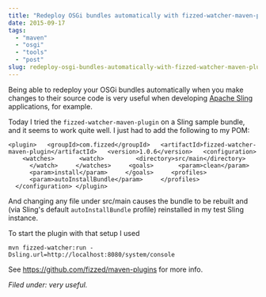 ```yaml
---
title: "Redeploy OSGi bundles automatically with fizzed-watcher-maven-plugin"
date: 2015-09-17
tags: 
  - "maven"
  - "osgi"
  - "tools"
  - "post"
slug: redeploy-osgi-bundles-automatically-with-fizzed-watcher-maven-plugin
---
```


Being able to redeploy your OSGi bundles automatically when you make changes to their source code is very useful when developing [Apache Sling](http://sling.apache.org/) applications, for example.

Today I tried the `fizzed-watcher-maven-plugin` on a Sling sample bundle, and it seems to work quite well. I just had to add the following to my POM:

`<plugin>   <groupId>com.fizzed</groupId>   <artifactId>fizzed-watcher-maven-plugin</artifactId>   <version>1.0.6</version>   <configuration>     <watches>       <watch>         <directory>src/main</directory>       </watch>     </watches>     <goals>       <param>clean</param>       <param>install</param>     </goals>     <profiles>       <param>autoInstallBundle</param>     </profiles>   </configuration> </plugin>`

And changing any file under src/main causes the bundle to be rebuilt and (via Sling's default `autoInstallBundle` profile) reinstalled in my test Sling instance.

To start the plugin with that setup I used

`mvn fizzed-watcher:run -Dsling.url=http://localhost:8080/system/console`

See https://github.com/fizzed/maven-plugins for more info.

_Filed under: very useful._
